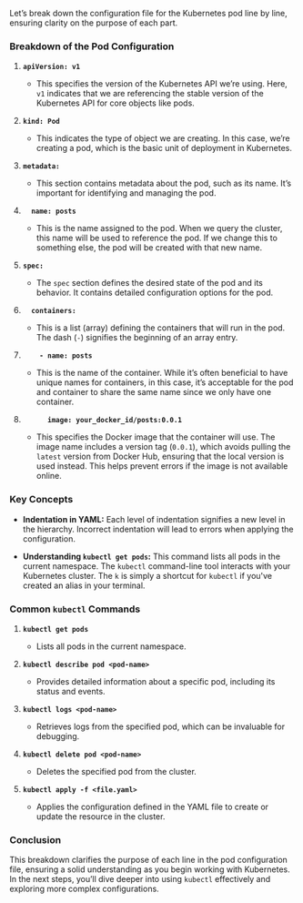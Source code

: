 Let’s break down the configuration file for the Kubernetes pod line by line, ensuring clarity on the purpose of each part.

### Breakdown of the Pod Configuration

1. **`apiVersion: v1`**
   - This specifies the version of the Kubernetes API we’re using. Here, `v1` indicates that we are referencing the stable version of the Kubernetes API for core objects like pods.

2. **`kind: Pod`**
   - This indicates the type of object we are creating. In this case, we’re creating a pod, which is the basic unit of deployment in Kubernetes.

3. **`metadata:`**
   - This section contains metadata about the pod, such as its name. It’s important for identifying and managing the pod.

4. **`  name: posts`**
   - This is the name assigned to the pod. When we query the cluster, this name will be used to reference the pod. If we change this to something else, the pod will be created with that new name.

5. **`spec:`**
   - The `spec` section defines the desired state of the pod and its behavior. It contains detailed configuration options for the pod.

6. **`  containers:`**
   - This is a list (array) defining the containers that will run in the pod. The dash (`-`) signifies the beginning of an array entry.

7. **`    - name: posts`**
   - This is the name of the container. While it’s often beneficial to have unique names for containers, in this case, it’s acceptable for the pod and container to share the same name since we only have one container.

8. **`      image: your_docker_id/posts:0.0.1`**
   - This specifies the Docker image that the container will use. The image name includes a version tag (`0.0.1`), which avoids pulling the `latest` version from Docker Hub, ensuring that the local version is used instead. This helps prevent errors if the image is not available online.

### Key Concepts

- **Indentation in YAML:** Each level of indentation signifies a new level in the hierarchy. Incorrect indentation will lead to errors when applying the configuration.
  
- **Understanding `kubectl get pods`:** This command lists all pods in the current namespace. The `kubectl` command-line tool interacts with your Kubernetes cluster. The `k` is simply a shortcut for `kubectl` if you've created an alias in your terminal.

### Common `kubectl` Commands

1. **`kubectl get pods`**
   - Lists all pods in the current namespace.

2. **`kubectl describe pod <pod-name>`**
   - Provides detailed information about a specific pod, including its status and events.

3. **`kubectl logs <pod-name>`**
   - Retrieves logs from the specified pod, which can be invaluable for debugging.

4. **`kubectl delete pod <pod-name>`**
   - Deletes the specified pod from the cluster.

5. **`kubectl apply -f <file.yaml>`**
   - Applies the configuration defined in the YAML file to create or update the resource in the cluster.

### Conclusion

This breakdown clarifies the purpose of each line in the pod configuration file, ensuring a solid understanding as you begin working with Kubernetes. In the next steps, you’ll dive deeper into using `kubectl` effectively and exploring more complex configurations.